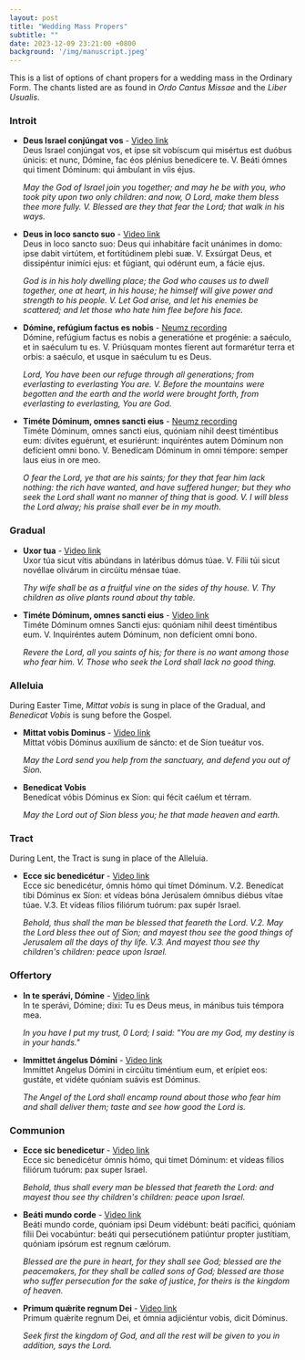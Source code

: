 ```yaml
---
layout: post
title: "Wedding Mass Propers"
subtitle: ""
date: 2023-12-09 23:21:00 +0800
background: '/img/manuscript.jpeg'
---
```

This is a list of options of chant propers for a wedding mass in the Ordinary Form. The chants listed are as found in *Ordo Cantus Missae* and the *Liber Usualis*.

### Introit
 - **Deus Israel conjúngat vos** - [Video link](https://youtu.be/IS-KY5bzu44?si=8xVjrZdHzKY9hVYm)  
Deus Israel conjúngat vos, et ípse sit vobíscum qui misértus est duóbus únicis: et nunc, Dómine, fac éos plénius benedícere te. V. Beáti ómnes qui timent Dóminum: qui ámbulant in víis éjus.  

    *May the God of Israel join you together; and may he be with you, who took pity upon two only children: and now, O Lord, make them bless thee more fully. V. Blessed are they that fear the Lord; that walk in his ways.*

 - **Deus in loco sancto suo** - [Video link](https://youtu.be/x7Nw2RUzoUg?si=ZVaX_a1x7x8C6t4c)  
 Deus in loco sancto suo: Deus qui inhabitáre facit unánimes in domo: ipse dabit virtútem, et fortitúdinem plebi suæ. V. Exsúrgat Deus, et dissipéntur inimíci ejus: et fúgiant, qui odérunt eum, a fácie ejus.  
 
     *God is in his holy dwelling place; the God who causes us to dwell together, one at heart, in his house; he himself will give power and strength to his people. V. Let God arise, and let his enemies be scattered; and let those who hate him flee before his face.*  

 - **Dómine, refúgium factus es nobis** - [Neumz recording](https://app.neumz.com/listen/missa-domine-refugium-5/08-03-2022)  
Dómine, refúgium factus es nobis a generatióne et progénie: a saéculo, et in saéculum tu es. V. Priúsquam montes fíerent aut formarétur terra et orbis: a saéculo, et usque in saéculum tu es Deus.  

    *Lord, You have been our refuge through
all generations; from everlasting to everlasting You are. V. Before the mountains were begotten and the earth and the world were brought forth, from everlasting to everlasting, You are God.*

 - **Timéte Dóminum, omnes sancti eius** - [Neumz recording](https://app.neumz.com/listen/missa-timete-dominum-3-a0c09c86-3bd1-4b52-ae51-76bcede97608/26-01-2023)  
Timéte Dóminum, omnes sancti eius, quóniam nihil deest timéntibus eum: dívites eguérunt, et esuriérunt: inquiréntes autem Dóminum non defícient omni bono. V. Benedícam Dóminum in omni témpore: semper laus eius in ore meo.

    *O fear the Lord, ye that are his saints; for they that fear him lack nothing:  the rich have wanted, and have suffered hunger; but they who seek the Lord shall want no manner of thing that is good. V. I will bless the Lord alway; his praise shall ever be in my mouth.*

### Gradual
 - **Uxor tua** - [Video link](https://youtu.be/Fl8KVZPDKvQ?si=Z4aE47O369OGdF4_)  
Uxor túa sicut vítis abúndans in latéribus dómus túae. V. Fílii túi sicut novéllae olivárum in circúitu ménsae túae.

    *Thy wife shall be as a fruitful vine on the sides of thy house. V. Thy children as olive plants round about thy table.*

 - **Timéte Dóminum, omnes sancti eius** - [Video link](https://youtu.be/Bn7KXQAx4NI?si=HjU4IzAaeCsq5dAB)  
Timéte Dóminum omnes Sancti
ejus: quóniam nihil deest timéntibus
eum. V. Inquiréntes autem Dóminum, non defícient omni bono.

    *Revere the Lord, all you saints of his; for there is no want among those who fear him. V. Those who seek the Lord shall lack no good thing.*

### Alleluia 
During Easter Time, *Mittat vobis* is sung in place of the Gradual, and *Benedicat Vobis* is sung before the Gospel.

 - **Mittat vobis Dominus** - [Video link](https://youtu.be/WnDvj70J1Tc?si=16m81kqvCus96EBn)  
 Míttat vóbis Dóminus auxílium de sáncto: et de Síon tueátur vos.

    *May the Lord send you help from the sanctuary, and defend you out of Sion.*

 - **Benedicat Vobis**  
Benedícat vóbis Dóminus ex Síon: qui fécit caélum et térram.

    *May the Lord out of Sion bless you; he that made heaven and earth.*

### Tract
During Lent, the Tract is sung in place of the Alleluia.

 - **Ecce sic benedicétur** - [Video link](https://youtu.be/yCObgFsLZs8?si=jZLiLyeVuDWCO_Vi)  
Ecce sic benedicétur, ómnis hómo qui tímet Dóminum. V.2. Benedícat tíbi Dóminus ex Síon: et vídeas bóna Jerúsalem ómnibus diébus vítae túae. V.3. Et vídeas fílios filiórum tuórum: pax supér Israel.  

    *Behold, thus shall the man be blessed that feareth the Lord. V.2. May the Lord bless thee out of Sion; and mayest thou see the good things of Jerusalem all the days of thy life. V.3. And mayest thou see thy children's children: peace upon Israel.*

### Offertory
 - **In te sperávi, Dómine** - [Video link](https://youtu.be/ssOglVIdIs4?si=FS7Un0bF4QoTWSRZ)  
In te sperávi, Dómine; dixi: Tu es Deus meus, in mánibus tuis témpora mea. 

    *In you have I put my trust, 0 Lord; I said: "You are my God, my destiny is in your hands."*

 - **Immittet ángelus Dómini** - [Video link](https://youtu.be/aa1Ox0YeYZ4?si=X5ujcRkZWYkBV3qI)  
Immíttet Angelus Dómini in circúitu timéntium eum, et erípiet eos: gustáte, et vidéte quóniam suávis est Dóminus. 

    *The Angel of the Lord shall encamp round about those who fear him and shall deliver them; taste and see how good the Lord is.*

### Communion
 - **Ecce sic benedicetur** - [Video link](https://youtu.be/GsdWv1aIQXc?si=LHJion1U0tDy7nii)  
Ecce sic benedicétur ómnis hómo, qui tímet Dóminum: et vídeas fílios filiórum tuórum: pax super Israel.  

    *Behold, thus shall every man be blessed that feareth the Lord: and mayest thou see thy children's children: peace upon Israel.*

 - **Beáti mundo corde** - [Video link](https://youtu.be/-x1T5AcT368?si=VtvelAjABvtgz8hV)  
Beáti mundo corde, quóniam ipsi Deum vidébunt: beáti pacífici, quóniam fílii Dei vocabúntur: beáti qui persecutiónem patiúntur propter justítiam, quóniam ipsórum est regnum cælórum.

    *Blessed are the pure in heart, for they shall see God; blessed are the peacemakers, for they shall be called sons of God; blessed are those who suffer persecution for the sake of justice, for theirs is the kingdom of heaven.*

 - **Primum quǽrite regnum Dei** - [Video link](https://youtu.be/HrgoYGlbVbQ?si=JqDp39SqjiDhbjk9)  
Primum quǽrite regnum Dei, et ómnia adjiciéntur vobis, dicit Dóminus.

    *Seek first the kingdom of God, and all the rest will be given to you in addition, says the Lord.*

